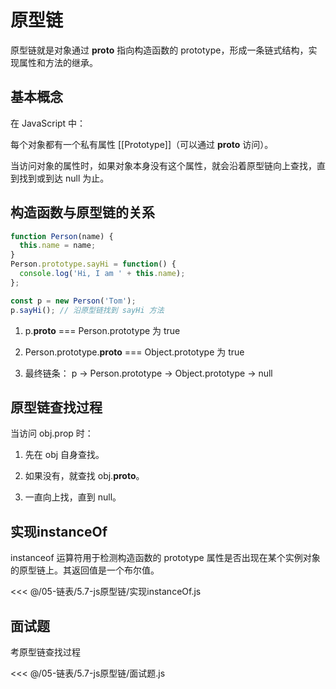 # 原型链

原型链就是对象通过 __proto__ 指向构造函数的 prototype，形成一条链式结构，实现属性和方法的继承。

## 基本概念
在 JavaScript 中：

每个对象都有一个私有属性 [[Prototype]]（可以通过 __proto__ 访问）。

当访问对象的属性时，如果对象本身没有这个属性，就会沿着原型链向上查找，直到找到或到达 null 为止。

## 构造函数与原型链的关系

```js
function Person(name) {
  this.name = name;
}
Person.prototype.sayHi = function() {
  console.log('Hi, I am ' + this.name);
};

const p = new Person('Tom');
p.sayHi(); // 沿原型链找到 sayHi 方法

```

1. p.__proto__ === Person.prototype 为 true

2. Person.prototype.__proto__ === Object.prototype 为 true

3. 最终链条：
p → Person.prototype → Object.prototype → null


## 原型链查找过程
当访问 obj.prop 时：

1. 先在 obj 自身查找。

2. 如果没有，就查找 obj.__proto__。

3. 一直向上找，直到 null。



## 实现instanceOf

instanceof 运算符用于检测构造函数的 prototype 属性是否出现在某个实例对象的原型链上。其返回值是一个布尔值。

<<< @/05-链表/5.7-js原型链/实现instanceOf.js

## 面试题

考原型链查找过程

<<< @/05-链表/5.7-js原型链/面试题.js
